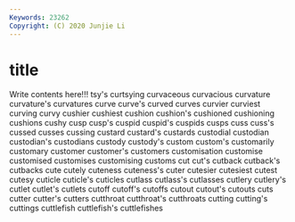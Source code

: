 ```yaml
---
Keywords: 23262
Copyright: (C) 2020 Junjie Li
---
```


# title

Write contents here!!!
tsy's 
curtsying 
curvaceous 
curvacious 
curvature 
curvature's 
curvatures 
curve 
curve's 
curved
curves 
curvier 
curviest 
curving 
curvy 
cushier 
cushiest 
cushion 
cushion's 
cushioned
cushioning 
cushions 
cushy 
cusp 
cusp's 
cuspid 
cuspid's 
cuspids 
cusps 
cuss
cuss's 
cussed 
cusses 
cussing 
custard 
custard's 
custards 
custodial 
custodian 
custodian's
custodians 
custody 
custody's 
custom 
custom's 
customarily 
customary 
customer 
customer's 
customers
customisation 
customise 
customised 
customises 
customising 
customs 
cut 
cut's 
cutback 
cutback's
cutbacks 
cute 
cutely 
cuteness 
cuteness's 
cuter 
cutesier 
cutesiest 
cutest 
cutesy
cuticle 
cuticle's 
cuticles 
cutlass 
cutlass's 
cutlasses 
cutlery 
cutlery's 
cutlet 
cutlet's
cutlets 
cutoff 
cutoff's 
cutoffs 
cutout 
cutout's 
cutouts 
cuts 
cutter 
cutter's
cutters 
cutthroat 
cutthroat's 
cutthroats 
cutting 
cutting's 
cuttings 
cuttlefish 
cuttlefish's 
cuttlefishes
